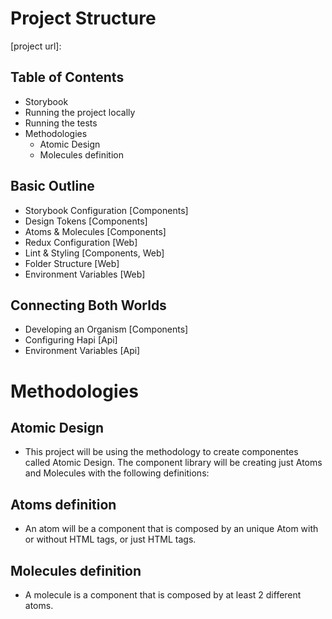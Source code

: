 # Project Structure

[project url]:

## Table of Contents

- Storybook
- Running the project locally
- Running the tests
- Methodologies
  - Atomic Design
  - Molecules definition

## Basic Outline

- Storybook Configuration [Components]
- Design Tokens [Components]
- Atoms & Molecules [Components]
- Redux Configuration [Web]
- Lint & Styling [Components, Web]
- Folder Structure [Web]
- Environment Variables [Web]

## Connecting Both Worlds

- Developing an Organism [Components]
- Configuring Hapi [Api]
- Environment Variables [Api]

# Methodologies

## Atomic Design

- This project will be using the methodology to create componentes called Atomic Design. The component library will be creating just Atoms and Molecules with the following definitions:

## Atoms definition

- An atom will be a component that is composed by an unique Atom with or without HTML tags, or just HTML tags.

## Molecules definition

- A molecule is a component that is composed by at least 2 different atoms.
